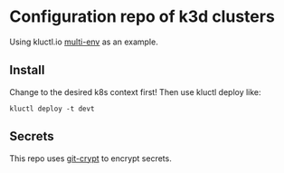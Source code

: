 # Configuration repo of k3d clusters

Using kluctl.io [multi-env](https://kluctl.io/docs/recipes/multi-env/) as an example.


## Install
Change to the desired k8s context first! Then use kluctl deploy like:

```
kluctl deploy -t devt
```

## Secrets
This repo uses [git-crypt](https://www.agwa.name/projects/git-crypt/) to encrypt secrets.

